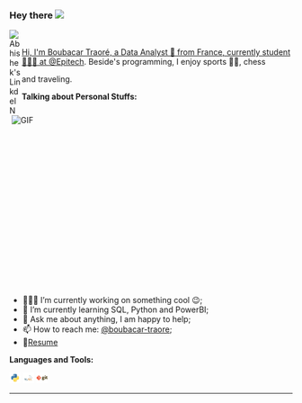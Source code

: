 ### Hey there <img src="https://media.giphy.com/media/hvRJCLFzcasrR4ia7z/giphy.gif" width="25px">

</a>
<a href="https://www.linkedin.com/in/boubacar-traore-1b6b401bb/">
  <img align="left" alt="Abhishek's LinkdeIN" width="22px" src="https://cdn.jsdelivr.net/npm/simple-icons@v3/icons/linkedin.svg" />



<br />

Hi, I'm Boubacar Traoré, a Data Analyst 🚀 from France, currently student 👨🏽‍💻 at [@Epitech](https://www.epitech.eu/en/). Beside's programming, I enjoy sports 🎾🏀, chess

 and traveling.

  <img align="right" alt="GIF" src="https://github.com/abhisheknaiidu/abhisheknaiidu/blob/master/code.gif?raw=true" width="500" height="320" />
  
**Talking about Personal Stuffs:**

- 👨🏽‍💻 I’m currently working on something cool :wink:;
- 🌱 I’m currently learning SQL, Python and PowerBI; 
- 💬 Ask me about anything, I am happy to help;
- 📫 How to reach me: [@boubacar-traore](https://www.linkedin.com/in/boubacar-traore-1b6b401bb/);
- 📝[Resume](https://drive.google.com/drive/folders/13bxknWwrg72X_-ebOasMumLHs99KXBVy?usp=drive_link)

**Languages and Tools:**  

<code><img height="20" src="https://raw.githubusercontent.com/github/explore/80688e429a7d4ef2fca1e82350fe8e3517d3494d/topics/python/python.png"></code>
<code><img height="20" src="https://raw.githubusercontent.com/github/explore/80688e429a7d4ef2fca1e82350fe8e3517d3494d/topics/mysql/mysql.png"></code>
<code><img height="20" src="https://raw.githubusercontent.com/github/explore/80688e429a7d4ef2fca1e82350fe8e3517d3494d/topics/git/git.png"></code>


-----
